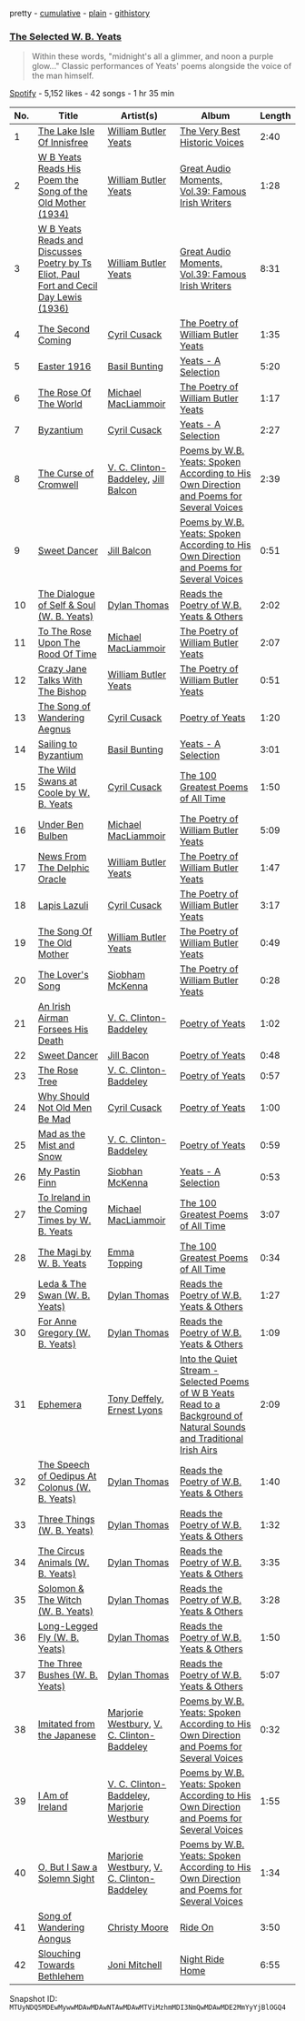 pretty - [cumulative](/playlists/cumulative/37i9dQZF1DWZFQPyPt2dUz.md) - [plain](/playlists/plain/37i9dQZF1DWZFQPyPt2dUz) - [githistory](https://github.githistory.xyz/mackorone/spotify-playlist-archive/blob/main/playlists/plain/37i9dQZF1DWZFQPyPt2dUz)

### [The Selected W\. B\. Yeats](https://open.spotify.com/playlist/37i9dQZF1DWZFQPyPt2dUz)

> Within these words, "midnight's all a glimmer, and noon a purple glow..." Classic performances of Yeats' poems alongside the voice of the man himself.

[Spotify](https://open.spotify.com/user/spotify) - 5,152 likes - 42 songs - 1 hr 35 min

| No. | Title | Artist(s) | Album | Length |
|---|---|---|---|---|
| 1 | [The Lake Isle Of Innisfree](https://open.spotify.com/track/7JMN41fkjZwAwSl79BDBzR) | [William Butler Yeats](https://open.spotify.com/artist/6z99YIGDMuMBXrhiEjd5vQ) | [The Very Best Historic Voices](https://open.spotify.com/album/7cmdYngBaNcgzi2QW3ShoM) | 2:40 |
| 2 | [W B Yeats Reads His Poem the Song of the Old Mother \(1934\)](https://open.spotify.com/track/620YSoyrcf7xrn0ugyW5X8) | [William Butler Yeats](https://open.spotify.com/artist/6z99YIGDMuMBXrhiEjd5vQ) | [Great Audio Moments, Vol.39: Famous Irish Writers](https://open.spotify.com/album/5ZmKSlzHr5Qv81zosaAUtp) | 1:28 |
| 3 | [W B Yeats Reads and Discusses Poetry by Ts Eliot, Paul Fort and Cecil Day Lewis \(1936\)](https://open.spotify.com/track/3gxNyxTNDn7kEAwH8oXIjX) | [William Butler Yeats](https://open.spotify.com/artist/6z99YIGDMuMBXrhiEjd5vQ) | [Great Audio Moments, Vol.39: Famous Irish Writers](https://open.spotify.com/album/5ZmKSlzHr5Qv81zosaAUtp) | 8:31 |
| 4 | [The Second Coming](https://open.spotify.com/track/6dJMTyt9R7tV45eowLT7Tk) | [Cyril Cusack](https://open.spotify.com/artist/6liay9K2xBsfUEUQYKbwWD) | [The Poetry of William Butler Yeats](https://open.spotify.com/album/3QiILNDD7KlOPpf0mDyrT0) | 1:35 |
| 5 | [Easter 1916](https://open.spotify.com/track/4RTVEUrOSl4ybKejVsN9vy) | [Basil Bunting](https://open.spotify.com/artist/4OqwWOlX73PMVdCN9KsZ4g) | [Yeats \- A Selection](https://open.spotify.com/album/53xm4WVZQsNE6VryQbp3lP) | 5:20 |
| 6 | [The Rose Of The World](https://open.spotify.com/track/6AaRBFKrCqNOdXJtcxHtmc) | [Michael MacLiammoir](https://open.spotify.com/artist/6pSUxFRYyrvtvEqw4T1jub) | [The Poetry of William Butler Yeats](https://open.spotify.com/album/3QiILNDD7KlOPpf0mDyrT0) | 1:17 |
| 7 | [Byzantium](https://open.spotify.com/track/3j1lyPGH6Yi4Mk10rLvKWd) | [Cyril Cusack](https://open.spotify.com/artist/6liay9K2xBsfUEUQYKbwWD) | [Yeats \- A Selection](https://open.spotify.com/album/53xm4WVZQsNE6VryQbp3lP) | 2:27 |
| 8 | [The Curse of Cromwell](https://open.spotify.com/track/3jh1xg84G04hwmNv4dw83b) | [V\. C\. Clinton\-Baddeley](https://open.spotify.com/artist/7CpH6I1FnPQKFG9P1paNGH), [Jill Balcon](https://open.spotify.com/artist/0ENLBRzm2RkHvV6Xoh5FBt) | [Poems by W.B\. Yeats: Spoken According to His Own Direction and Poems for Several Voices](https://open.spotify.com/album/68n0CThkUGUm6WZuGIY2Ji) | 2:39 |
| 9 | [Sweet Dancer](https://open.spotify.com/track/4uLrTarcBbolGtBmYTEfzY) | [Jill Balcon](https://open.spotify.com/artist/0ENLBRzm2RkHvV6Xoh5FBt) | [Poems by W.B\. Yeats: Spoken According to His Own Direction and Poems for Several Voices](https://open.spotify.com/album/68n0CThkUGUm6WZuGIY2Ji) | 0:51 |
| 10 | [The Dialogue of Self & Soul \(W\. B\. Yeats\)](https://open.spotify.com/track/2Zeoi4fgUlv8Thywes2nGR) | [Dylan Thomas](https://open.spotify.com/artist/33PtzSjT25Ve4MwKu3xNff) | [Reads the Poetry of W.B\. Yeats & Others](https://open.spotify.com/album/4XHhzqodaCczEPdwurGmgJ) | 2:02 |
| 11 | [To The Rose Upon The Rood Of Time](https://open.spotify.com/track/6ogq4dWcAhHttGXxI4QXWJ) | [Michael MacLiammoir](https://open.spotify.com/artist/6pSUxFRYyrvtvEqw4T1jub) | [The Poetry of William Butler Yeats](https://open.spotify.com/album/3QiILNDD7KlOPpf0mDyrT0) | 2:07 |
| 12 | [Crazy Jane Talks With The Bishop](https://open.spotify.com/track/4OtAwswi3IT8qHiuJRv9j6) | [William Butler Yeats](https://open.spotify.com/artist/6z99YIGDMuMBXrhiEjd5vQ) | [The Poetry of William Butler Yeats](https://open.spotify.com/album/3QiILNDD7KlOPpf0mDyrT0) | 0:51 |
| 13 | [The Song of Wandering Aegnus](https://open.spotify.com/track/55Z1xRqMX1MPY8jYNOaUsF) | [Cyril Cusack](https://open.spotify.com/artist/6liay9K2xBsfUEUQYKbwWD) | [Poetry of Yeats](https://open.spotify.com/album/6NvFEpLo0Y4aee498aPulC) | 1:20 |
| 14 | [Sailing to Byzantium](https://open.spotify.com/track/4gAIhqwrrwa7XNrGBoi8IW) | [Basil Bunting](https://open.spotify.com/artist/4OqwWOlX73PMVdCN9KsZ4g) | [Yeats \- A Selection](https://open.spotify.com/album/53xm4WVZQsNE6VryQbp3lP) | 3:01 |
| 15 | [The Wild Swans at Coole by W\. B\. Yeats](https://open.spotify.com/track/2JWDQew8LcBPcF46T8eLe4) | [Cyril Cusack](https://open.spotify.com/artist/6liay9K2xBsfUEUQYKbwWD) | [The 100 Greatest Poems of All Time](https://open.spotify.com/album/54sLcwkY8KjNPm9ZrtoPVT) | 1:50 |
| 16 | [Under Ben Bulben](https://open.spotify.com/track/3OJBmJl4CzfCSlMdXBK6Jg) | [Michael MacLiammoir](https://open.spotify.com/artist/6pSUxFRYyrvtvEqw4T1jub) | [The Poetry of William Butler Yeats](https://open.spotify.com/album/3QiILNDD7KlOPpf0mDyrT0) | 5:09 |
| 17 | [News From The Delphic Oracle](https://open.spotify.com/track/7KwS0ka02Dc9wipV4PTMI2) | [William Butler Yeats](https://open.spotify.com/artist/6z99YIGDMuMBXrhiEjd5vQ) | [The Poetry of William Butler Yeats](https://open.spotify.com/album/3QiILNDD7KlOPpf0mDyrT0) | 1:47 |
| 18 | [Lapis Lazuli](https://open.spotify.com/track/5b8BH9EIr2Kviugp5cGQGP) | [Cyril Cusack](https://open.spotify.com/artist/6liay9K2xBsfUEUQYKbwWD) | [The Poetry of William Butler Yeats](https://open.spotify.com/album/3QiILNDD7KlOPpf0mDyrT0) | 3:17 |
| 19 | [The Song Of The Old Mother](https://open.spotify.com/track/3w7xb3hKqIICyn7n98p91c) | [William Butler Yeats](https://open.spotify.com/artist/6z99YIGDMuMBXrhiEjd5vQ) | [The Poetry of William Butler Yeats](https://open.spotify.com/album/3QiILNDD7KlOPpf0mDyrT0) | 0:49 |
| 20 | [The Lover's Song](https://open.spotify.com/track/42mKiQolTh3ictNUco8zIV) | [Siobham McKenna](https://open.spotify.com/artist/425o5YUqp0W0SDupyblakJ) | [The Poetry of William Butler Yeats](https://open.spotify.com/album/3QiILNDD7KlOPpf0mDyrT0) | 0:28 |
| 21 | [An Irish Airman Forsees His Death](https://open.spotify.com/track/7C2u1vTLpcyailEzSPaueM) | [V\. C\. Clinton\-Baddeley](https://open.spotify.com/artist/7CpH6I1FnPQKFG9P1paNGH) | [Poetry of Yeats](https://open.spotify.com/album/6NvFEpLo0Y4aee498aPulC) | 1:02 |
| 22 | [Sweet Dancer](https://open.spotify.com/track/6KnOQlu1BgCPmF96NLwzVp) | [Jill Bacon](https://open.spotify.com/artist/0lWmVap7tUk0XwaggvKbtw) | [Poetry of Yeats](https://open.spotify.com/album/6NvFEpLo0Y4aee498aPulC) | 0:48 |
| 23 | [The Rose Tree](https://open.spotify.com/track/6lp6sOE5C2wkM2Rnj8RAnP) | [V\. C\. Clinton\-Baddeley](https://open.spotify.com/artist/7CpH6I1FnPQKFG9P1paNGH) | [Poetry of Yeats](https://open.spotify.com/album/6NvFEpLo0Y4aee498aPulC) | 0:57 |
| 24 | [Why Should Not Old Men Be Mad](https://open.spotify.com/track/6XkcEWrK2SqqmT3uqWDwEI) | [Cyril Cusack](https://open.spotify.com/artist/6liay9K2xBsfUEUQYKbwWD) | [Poetry of Yeats](https://open.spotify.com/album/6NvFEpLo0Y4aee498aPulC) | 1:00 |
| 25 | [Mad as the Mist and Snow](https://open.spotify.com/track/28FpL8d5fikRKq9ferFG0X) | [V\. C\. Clinton\-Baddeley](https://open.spotify.com/artist/7CpH6I1FnPQKFG9P1paNGH) | [Poetry of Yeats](https://open.spotify.com/album/6NvFEpLo0Y4aee498aPulC) | 0:59 |
| 26 | [My Pastin Finn](https://open.spotify.com/track/5u9QTiTa3qFkV9cd93Sp93) | [Siobhan McKenna](https://open.spotify.com/artist/7yZVzjpziXqnNokrY4SM6A) | [Yeats \- A Selection](https://open.spotify.com/album/53xm4WVZQsNE6VryQbp3lP) | 0:53 |
| 27 | [To Ireland in the Coming Times by W\. B\. Yeats](https://open.spotify.com/track/1PRop5EnAJ8uk5bok8GtJ4) | [Michael MacLiammoir](https://open.spotify.com/artist/6pSUxFRYyrvtvEqw4T1jub) | [The 100 Greatest Poems of All Time](https://open.spotify.com/album/54sLcwkY8KjNPm9ZrtoPVT) | 3:07 |
| 28 | [The Magi by W\. B\. Yeats](https://open.spotify.com/track/5HGJ7RfbfZb6059xi1MKKW) | [Emma Topping](https://open.spotify.com/artist/3s7FQVBFjzA2tABAaqPiYe) | [The 100 Greatest Poems of All Time](https://open.spotify.com/album/54sLcwkY8KjNPm9ZrtoPVT) | 0:34 |
| 29 | [Leda & The Swan \(W\. B\. Yeats\)](https://open.spotify.com/track/0nhvu6oMUbeYwG9gbnolbC) | [Dylan Thomas](https://open.spotify.com/artist/33PtzSjT25Ve4MwKu3xNff) | [Reads the Poetry of W.B\. Yeats & Others](https://open.spotify.com/album/4XHhzqodaCczEPdwurGmgJ) | 1:27 |
| 30 | [For Anne Gregory \(W\. B\. Yeats\)](https://open.spotify.com/track/2TfuAYDrhrvt4sOhdTpKDn) | [Dylan Thomas](https://open.spotify.com/artist/33PtzSjT25Ve4MwKu3xNff) | [Reads the Poetry of W.B\. Yeats & Others](https://open.spotify.com/album/4XHhzqodaCczEPdwurGmgJ) | 1:09 |
| 31 | [Ephemera](https://open.spotify.com/track/6awxsPr3UJC1ge2gvU6DWV) | [Tony Deffely](https://open.spotify.com/artist/71xYzpoJAvXRq6RWva4jJd), [Ernest Lyons](https://open.spotify.com/artist/5Q7ceytKJZpWeyUkbjAOZn) | [Into the Quiet Stream \- Selected Poems of W B Yeats Read to a Background of Natural Sounds and Traditional Irish Airs](https://open.spotify.com/album/57n955Gc2lx3NB9U4WDBGF) | 2:09 |
| 32 | [The Speech of Oedipus At Colonus \(W\. B\. Yeats\)](https://open.spotify.com/track/6KiKW5uUfHZKIIgNorzAgC) | [Dylan Thomas](https://open.spotify.com/artist/33PtzSjT25Ve4MwKu3xNff) | [Reads the Poetry of W.B\. Yeats & Others](https://open.spotify.com/album/4XHhzqodaCczEPdwurGmgJ) | 1:40 |
| 33 | [Three Things \(W\. B\. Yeats\)](https://open.spotify.com/track/4WA3ySMTg3q58LIGV9yOL6) | [Dylan Thomas](https://open.spotify.com/artist/33PtzSjT25Ve4MwKu3xNff) | [Reads the Poetry of W.B\. Yeats & Others](https://open.spotify.com/album/4XHhzqodaCczEPdwurGmgJ) | 1:32 |
| 34 | [The Circus Animals \(W\. B\. Yeats\)](https://open.spotify.com/track/6iVtHeYMwrZtl5eqvgBYl2) | [Dylan Thomas](https://open.spotify.com/artist/33PtzSjT25Ve4MwKu3xNff) | [Reads the Poetry of W.B\. Yeats & Others](https://open.spotify.com/album/4XHhzqodaCczEPdwurGmgJ) | 3:35 |
| 35 | [Solomon & The Witch \(W\. B\. Yeats\)](https://open.spotify.com/track/268FgXz4rd958JkyOfNryR) | [Dylan Thomas](https://open.spotify.com/artist/33PtzSjT25Ve4MwKu3xNff) | [Reads the Poetry of W.B\. Yeats & Others](https://open.spotify.com/album/4XHhzqodaCczEPdwurGmgJ) | 3:28 |
| 36 | [Long\-Legged Fly \(W\. B\. Yeats\)](https://open.spotify.com/track/69IEThoBzeGn6NgVtP3ccl) | [Dylan Thomas](https://open.spotify.com/artist/33PtzSjT25Ve4MwKu3xNff) | [Reads the Poetry of W.B\. Yeats & Others](https://open.spotify.com/album/4XHhzqodaCczEPdwurGmgJ) | 1:50 |
| 37 | [The Three Bushes \(W\. B\. Yeats\)](https://open.spotify.com/track/1aWmQeOAEGENyKEswrbhno) | [Dylan Thomas](https://open.spotify.com/artist/33PtzSjT25Ve4MwKu3xNff) | [Reads the Poetry of W.B\. Yeats & Others](https://open.spotify.com/album/4XHhzqodaCczEPdwurGmgJ) | 5:07 |
| 38 | [Imitated from the Japanese](https://open.spotify.com/track/7r7s15JM3CFEmCejnCxQ2H) | [Marjorie Westbury](https://open.spotify.com/artist/6tNK7jqS74XdYF39tQMAsX), [V\. C\. Clinton\-Baddeley](https://open.spotify.com/artist/7CpH6I1FnPQKFG9P1paNGH) | [Poems by W.B\. Yeats: Spoken According to His Own Direction and Poems for Several Voices](https://open.spotify.com/album/68n0CThkUGUm6WZuGIY2Ji) | 0:32 |
| 39 | [I Am of Ireland](https://open.spotify.com/track/6X8RwipLCYIsqJe58uVVyY) | [V\. C\. Clinton\-Baddeley](https://open.spotify.com/artist/7CpH6I1FnPQKFG9P1paNGH), [Marjorie Westbury](https://open.spotify.com/artist/6tNK7jqS74XdYF39tQMAsX) | [Poems by W.B\. Yeats: Spoken According to His Own Direction and Poems for Several Voices](https://open.spotify.com/album/68n0CThkUGUm6WZuGIY2Ji) | 1:55 |
| 40 | [O, But I Saw a Solemn Sight](https://open.spotify.com/track/5URT4ysLCX7ncnm2x6it1w) | [Marjorie Westbury](https://open.spotify.com/artist/6tNK7jqS74XdYF39tQMAsX), [V\. C\. Clinton\-Baddeley](https://open.spotify.com/artist/7CpH6I1FnPQKFG9P1paNGH) | [Poems by W.B\. Yeats: Spoken According to His Own Direction and Poems for Several Voices](https://open.spotify.com/album/68n0CThkUGUm6WZuGIY2Ji) | 1:34 |
| 41 | [Song of Wandering Aongus](https://open.spotify.com/track/3yFnKXEIXS40vvn2zrohzH) | [Christy Moore](https://open.spotify.com/artist/3Ebn7mKYzD0L3DaUB1gNJZ) | [Ride On](https://open.spotify.com/album/5Zah4fLbDN48as0KGmywh1) | 3:50 |
| 42 | [Slouching Towards Bethlehem](https://open.spotify.com/track/41tfVmKbftkZzKoEz3uiEc) | [Joni Mitchell](https://open.spotify.com/artist/5hW4L92KnC6dX9t7tYM4Ve) | [Night Ride Home](https://open.spotify.com/album/37C1LyfEOiw9IbUhjor4i3) | 6:55 |

Snapshot ID: `MTUyNDQ5MDEwMywwMDAwMDAwNTAwMDAwMTViMzhmMDI3NmQwMDAwMDE2MmYyYjBlOGQ4`